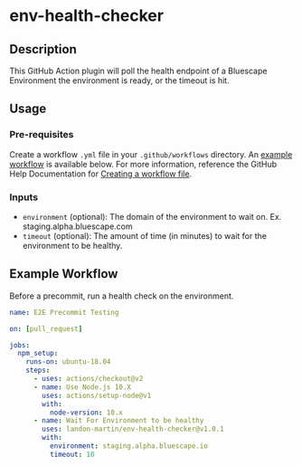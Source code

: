 # env-health-checker

## Description
This GitHub Action plugin will poll the health endpoint of a Bluescape Environment the environment is ready, or the timeout is hit.

## Usage
### Pre-requisites
Create a workflow `.yml` file in your `.github/workflows` directory. An [example workflow](https://github.com/landon-martin/code-coverage-commenter/new/develop?readme=1#example-workflow) is available below. For more information, reference the GitHub Help Documentation for [Creating a workflow file](https://help.github.com/en/articles/configuring-a-workflow#creating-a-workflow-file).

### Inputs
- `environment` (optional): The domain of the environment to wait on. Ex. staging.alpha.bluescape.com
- `timeout` (optional): The amount of time (in minutes) to wait for the environment to be healthy.

## Example Workflow
Before a precommit, run a health check on the environment.
```yaml
name: E2E Precommit Testing

on: [pull_request]

jobs:
  npm_setup:
    runs-on: ubuntu-18.04
    steps:
      - uses: actions/checkout@v2
      - name: Use Node.js 10.X
        uses: actions/setup-node@v1
        with:
          node-version: 10.x
      - name: Wait For Environment to be healthy
        uses: landon-martin/env-health-checker@v1.0.1
        with:
          environment: staging.alpha.bluescape.io
          timeout: 10
```
